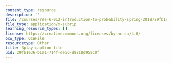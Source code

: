 ```yaml
---
content_type: resource
description: ''
file: /courses/res-6-012-introduction-to-probability-spring-2018/29fb1e36b1a1714fde56d8818d959c0f_xi_iT9Rh434.srt
file_type: application/x-subrip
learning_resource_types: []
license: https://creativecommons.org/licenses/by-nc-sa/4.0/
ocw_type: OCWFile
resourcetype: Other
title: 3play caption file
uid: 29fb1e36-b1a1-714f-de56-d8818d959c0f
---
```

